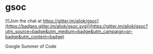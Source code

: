 # gsoc

[![Join the chat at https://gitter.im/aliok/gsoc](https://badges.gitter.im/aliok/gsoc.svg)](https://gitter.im/aliok/gsoc?utm_source=badge&utm_medium=badge&utm_campaign=pr-badge&utm_content=badge)

Google Summer of Code

